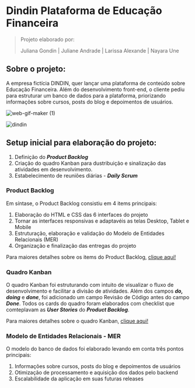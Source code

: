 # Dindin Plataforma de Educação Financeira 

>Projeto elaborado por: 
>
>Juliana Gondin | Juliane Andrade | Larissa Alexande | Nayara Une 


## Sobre o projeto:

A empresa fictícia DINDIN, quer lançar uma plataforma de conteúdo sobre Educação Financeira.
Além do desenvolvimento front-end, o cliente pediu para estruturar um banco de dados para a plataforma, priorizando informações sobre cursos, posts do blog e depoimentos de usuários.

![web-gif-maker (1)](https://user-images.githubusercontent.com/87341547/137144039-a02be0c0-a652-47e0-b447-a703cb5d9f83.gif)

![dindin](https://user-images.githubusercontent.com/87341547/137155685-bf7cc07b-f834-4d8e-b449-2e2652cecfb8.gif)

## Setup inicial para elaboração do projeto:

1. Definição do ***Product Backlog*** 
2. Criação do quadro Kanban para dustribuição e sinalização das atividades em desenvolvimento.
3. Estabelecimento de reuniões diárias - ***Daily Scrum***


### Product Backlog

Em síntase, o Product Backlog consistiu em 4 items principais:

1. Elaboração do HTML e CSS das 6 interfaces do projeto
2. Tornar as interfaces responsivas e adaptavéis as telas Desktop, Tablet e Mobile
3. Estruturação, elaboração e validação do Modelo de Entidades Relacionais (MER)
4. Organização e finalização das entregas do projeto

Para maiores detalhes sobre os items do Product Backlog, [clique aqui!](https://trello.com/invite/b/ktHRNqIW/702ce8c522786465ed08f08e051c0de9/kanban-desafio-praelas)


### Quadro Kanban

O quadro Kanban foi estruturando com intuito de visualizar o fluxo de desenvolvimento e facilitar a divisão de atividades.
Além dos campos ***do, doing*** e ***done***, foi adicionado um campo Revisão de Código antes do campo ***Done***.
Todos os cards do quadro foram elaborados com checklist que comteplavam as ***User Stories*** do ***Product Backlog***.

Para maiores detalhes sobre o quadro Kanban, [clique aqui!](https://trello.com/invite/b/ktHRNqIW/702ce8c522786465ed08f08e051c0de9/kanban-desafio-praelas)


### Modelo de Entidades Relacionais - MER 

O modelo do banco de dados foi elaborado levando em conta três pontos principais:

1. Informações sobre cursos, posts do blog e depoimentos de usuários
2. Otimização de processamento e aquisição dos dados pelo backend
3. Escalabilidade da aplicação em suas futuras releases






